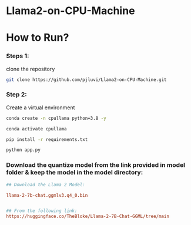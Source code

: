 # Llama2-on-CPU-Machine

# How to Run?

### Steps 1:

clone the repository

```bash
git clone https://github.com/pjluvi/Llama2-on-CPU-Machine.git
```
### Step 2:

Create a virtual environment

```bash
conda create -n cpullama python=3.8 -y
```
```bash
conda activate cpullama
```

```bash
pip install -r requirements.txt
```

```bash
python app.py
```


### Download the quantize model from the link provided in model folder & keep the model in the model directory:

```ini
## Download the Llama 2 Model:

llama-2-7b-chat.ggmlv3.q4_0.bin


## From the following link:
https://huggingface.co/TheBloke/Llama-2-7B-Chat-GGML/tree/main
```